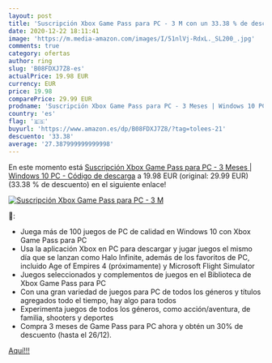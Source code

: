 ```yaml
---
layout: post
title: 'Suscripción Xbox Game Pass para PC - 3 M con un 33.38 % de descuento'
date: 2020-12-22 18:11:41
image: 'https://m.media-amazon.com/images/I/51nlVj-RdxL._SL200_.jpg'
comments: true
category: ofertas
author: ring
slug: 'B08FDXJ7Z8-es'
actualPrice: 19.98 EUR
currency: EUR
price: 19.98
comparePrice: 29.99 EUR
prodname: 'Suscripción Xbox Game Pass para PC - 3 Meses | Windows 10 PC - Código de descarga'
country: 'es'
flag: '🇪🇸'
buyurl: 'https://www.amazon.es/dp/B08FDXJ7Z8/?tag=tolees-21'
descuento: '33.38'
average: '27.387999999999998'
---
```


En este momento está [Suscripción Xbox Game Pass para PC - 3 Meses | Windows 10 PC - Código de descarga](https://www.amazon.es/dp/B08FDXJ7Z8/?tag=tolees-21) a 19.98 EUR (original: 29.99 EUR) (33.38 %  de descuento) en el siguiente enlace!

[![Suscripción Xbox Game Pass para PC - 3 M](https://m.media-amazon.com/images/I/51nlVj-RdxL._SL200_.jpg)](https://www.amazon.es/dp/B08FDXJ7Z8/?tag=tolees-21)

🔎:

- Juega más de 100 juegos de PC de calidad en Windows 10 con Xbox Game Pass para PC
- Usa la aplicación Xbox en PC para descargar y jugar juegos el mismo día que se lanzan como Halo Infinite, además de los favoritos de PC, incluido Age of Empires 4 (próximamente) y Microsoft Flight Simulator
- Juegos seleccionados y complementos de juegos en el Biblioteca de Xbox Game Pass para PC
- Con una gran variedad de juegos para PC de todos los géneros y títulos agregados todo el tiempo, hay algo para todos
- Experimenta juegos de todos los géneros, como acción/aventura, de familia, shooters y deportes
- Compra 3 meses de Game Pass para PC ahora y obtén un 30% de descuento (hasta el 26/12).

[Aquí!!!](https://www.amazon.es/dp/B08FDXJ7Z8/?tag=tolees-21)
